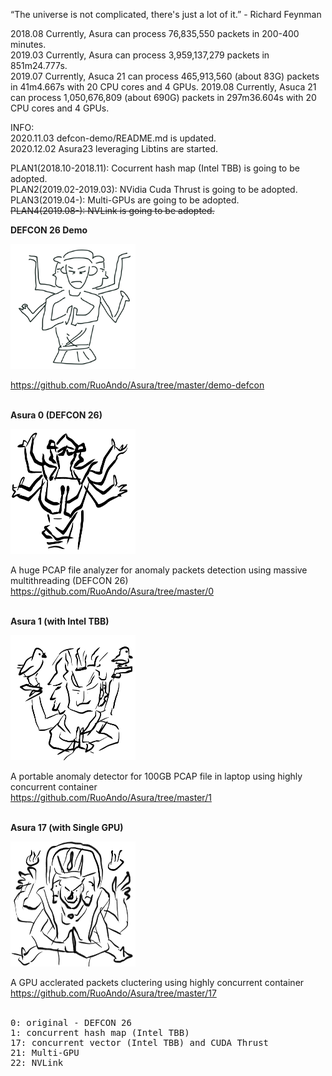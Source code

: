 “The universe is not complicated, there's just a lot of it.”  - Richard Feynman

2018.08 Currently, Asura can process 76,835,550 packets in 200-400 minutes.<br>
2019.03 Currently, Asura can process 3,959,137,279 packets in 851m24.777s.<br>
2019.07 Currently, Asuca 21 can process 465,913,560 (about 83G) packets in 41m4.667s with 20 CPU cores and 4 GPUs.
2019.08 Currently, Asuca 21 can process 1,050,676,809 (about 690G) packets in 297m36.604s with 20 CPU cores and 4 GPUs.

INFO:<br>
2020.11.03 defcon-demo/README.md is updated.<br>
2020.12.02 Asura23 leveraging Libtins are started.

PLAN1(2018.10-2018.11): Cocurrent hash map (Intel TBB) is going to be adopted.
<br>
PLAN2(2019.02-2019.03): NVidia Cuda Thrust is going to be adopted.
<br>
PLAN3(2019.04-): Multi-GPUs are going to be adopted.
<br>
<strike>PLAN4(2019.08-): NVLink is going to be adopted.</strike>

<b>DEFCON 26 Demo</b>

<img src="asura.png" width=200 height=200>

https://github.com/RuoAndo/Asura/tree/master/demo-defcon
<br><br>

<b>Asura 0 (DEFCON 26)</b>

<img src="asura0.jpeg" width=200 height=200>

A huge PCAP file analyzer for anomaly packets detection using massive multithreading (DEFCON 26)<br>
https://github.com/RuoAndo/Asura/tree/master/0
<br><br>

<b>Asura 1 (with Intel TBB)</b>

<img src="asura1.jpeg" width=200 height=200>

A portable anomaly detector for 100GB PCAP file in laptop using highly concurrent container<br>
https://github.com/RuoAndo/Asura/tree/master/1
<br><br>

<b>Asura 17 (with Single GPU)</b>

<img src="asura17.jpeg" width=200 height=200>

A GPU acclerated packets cluctering using highly concurrent container<br> 
https://github.com/RuoAndo/Asura/tree/master/17
<br><br>

<pre>
0: original - DEFCON 26
1: concurrent hash map (Intel TBB)
17: concurrent vector (Intel TBB) and CUDA Thrust
21: Multi-GPU
22: NVLink
</pre>
